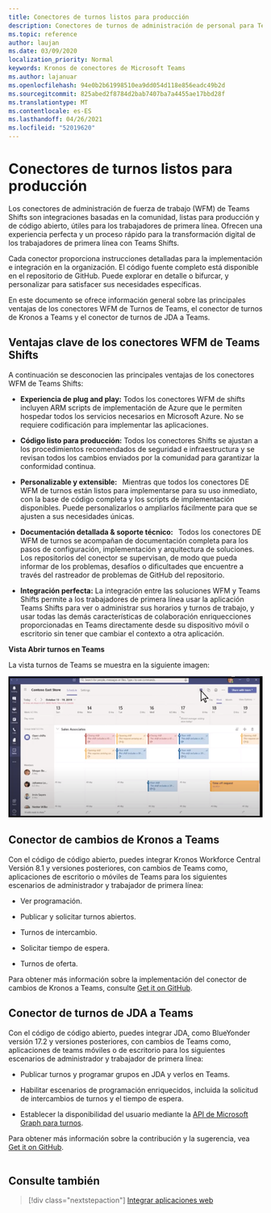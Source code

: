 ```yaml
---
title: Conectores de turnos listos para producción
description: Conectores de turnos de administración de personal para Teams
ms.topic: reference
author: laujan
ms.date: 03/09/2020
localization_priority: Normal
keywords: Kronos de conectores de Microsoft Teams
ms.author: lajanuar
ms.openlocfilehash: 94e0b2b61998510ea9dd054d118e856eadc49b2d
ms.sourcegitcommit: 825abed2f8784d2bab7407ba7a4455ae17bbd28f
ms.translationtype: MT
ms.contentlocale: es-ES
ms.lasthandoff: 04/26/2021
ms.locfileid: "52019620"
---
```

# <a name="production-ready-shifts-connectors"></a>Conectores de turnos listos para producción  

Los conectores de administración de fuerza de trabajo (WFM) de Teams Shifts son integraciones basadas en la comunidad, listas para producción y de código abierto, útiles para los trabajadores de primera línea. Ofrecen una experiencia perfecta y un proceso rápido para la transformación digital de los trabajadores de primera línea con Teams Shifts. 

Cada conector proporciona instrucciones detalladas para la implementación e integración en la organización. El código fuente completo está disponible en el repositorio de GitHub. Puede explorar en detalle o bifurcar, y personalizar para satisfacer sus necesidades específicas.   

En este documento se ofrece información general sobre las principales ventajas de los conectores WFM de Turnos de Teams, el conector de turnos de Kronos a Teams y el conector de turnos de JDA a Teams.

## <a name="key-benefits-of-teams-shifts-wfm-connectors"></a>Ventajas clave de los conectores WFM de Teams Shifts

A continuación se desconocien las principales ventajas de los conectores WFM de Teams Shifts:

* **Experiencia de plug and play:** Todos los conectores WFM de shifts incluyen ARM scripts de implementación de Azure que le permiten hospedar todos los servicios necesarios en Microsoft Azure. No se requiere codificación para implementar las aplicaciones.

* **Código listo para producción:** Todos los conectores Shifts se ajustan a los procedimientos recomendados de seguridad e infraestructura y se revisan todos los cambios enviados por la comunidad para garantizar la conformidad continua.

* **Personalizable y extensible:**   Mientras que todos los conectores DE WFM de turnos están listos para implementarse para su uso inmediato, con la base de código completa y los scripts de implementación disponibles. Puede personalizarlos o ampliarlos fácilmente para que se ajusten a sus necesidades únicas.

* **Documentación detallada & soporte técnico:**   Todos los conectores DE WFM de turnos se acompañan de documentación completa para los pasos de configuración, implementación y arquitectura de soluciones. Los repositorios del conector se supervisan, de modo que pueda informar de los problemas, desafíos o dificultades que encuentre a través del rastreador de problemas de GitHub del repositorio.

* **Integración perfecta:** La integración entre las soluciones WFM y Teams Shifts permite a los trabajadores de primera línea usar la aplicación Teams Shifts para ver o administrar sus horarios y turnos de trabajo, y usar todas las demás características de colaboración enriquecciones proporcionadas en Teams directamente desde su dispositivo móvil o escritorio sin tener que cambiar el contexto a otra aplicación.  

**Vista Abrir turnos en Teams** 

La vista turnos de Teams se muestra en la siguiente imagen: 

![Turnos abiertos en Teams](../assets/images/teams-open-shifts-view.png)

## <a name="kronos-to-teams-shifts-connector"></a>Conector de cambios de Kronos a Teams

Con el código de código abierto, puedes integrar Kronos Workforce Central Versión 8.1 y versiones posteriores, con cambios de Teams como, aplicaciones de escritorio o móviles de Teams para los siguientes escenarios de administrador y trabajador de primera línea:

* Ver programación.

* Publicar y solicitar turnos abiertos.

* Turnos de intercambio.

* Solicitar tiempo de espera.

* Turnos de oferta.

Para obtener más información sobre la implementación del conector de cambios de Kronos a Teams, consulte [Get it on GitHub](https://aka.ms/KronosShiftsConnector).

## <a name="jda-to-teams-shifts-connector"></a>Conector de turnos de JDA a Teams

Con el código de código abierto, puedes integrar JDA, como BlueYonder versión 17.2 y versiones posteriores, con cambios de Teams como, aplicaciones de teams móviles o de escritorio para los siguientes escenarios de administrador y trabajador de primera línea:

* Publicar turnos y programar grupos en JDA y verlos en Teams.

* Habilitar escenarios de programación enriquecidos, incluida la solicitud de intercambios de turnos y el tiempo de espera.

* Establecer la disponibilidad del usuario mediante la [API de Microsoft Graph para turnos](/graph/api/resources/shift?view=graph-rest-beta&preserve-view=true).

Para obtener más información sobre la contribución y la sugerencia, vea [Get it on GitHub](https://aka.ms/JDAShiftsConnector).</br></br>

## <a name="see-also"></a>Consulte también

> [!div class="nextstepaction"]
> [Integrar aplicaciones web](~/samples/integrate-web-apps-overview.md)
